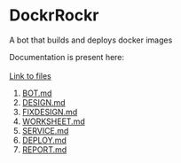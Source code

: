 
# DockrRockr
A bot that builds and deploys docker images

Documentation is present here:<br/> <br/>
[Link to files](https://github.ncsu.edu/jsharda/DockrRockr/tree/master/doc) <br/>
1. [BOT.md](https://github.ncsu.edu/jsharda/DockrRockr/blob/master/doc/BOT.md) <br/>
2. [DESIGN.md](https://github.ncsu.edu/jsharda/DockrRockr/blob/master/doc/DESIGN.md) <br/>
3. [FIXDESIGN.md](https://github.ncsu.edu/jsharda/DockrRockr/blob/master/doc/FIXDESIGN.md)<br/>
4. [WORKSHEET.md](https://github.ncsu.edu/jsharda/DockrRockr/blob/master/doc/WORKSHEET.md)<br/>
5. [SERVICE.md](https://github.ncsu.edu/jsharda/DockrRockr/blob/master/doc/SERVICE.md)<br/>
6. [DEPLOY.md](https://github.ncsu.edu/jsharda/DockrRockr/blob/master/doc/DEPLOY.md) <br/>
7. [REPORT.md](https://github.ncsu.edu/jsharda/DockrRockr/blob/master/doc/REPORT.md)
